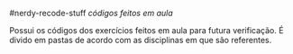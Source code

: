 #nerdy-recode-stuff
_códigos feitos em aula_

Possui os códigos dos exercícios feitos em aula para futura verificação. 
É divido em pastas de acordo com as disciplinas em que são referentes.
